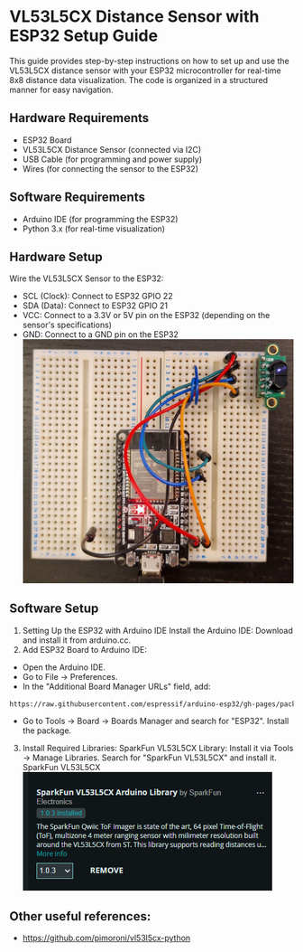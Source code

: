 # VL53L5CX Distance Sensor with ESP32 Setup Guide

This guide provides step-by-step instructions on how to set up and use the VL53L5CX distance sensor with your ESP32 microcontroller for real-time 8x8 distance data visualization. The code is organized in a structured manner for easy navigation.


## Hardware Requirements
- ESP32 Board
- VL53L5CX Distance Sensor (connected via I2C)
- USB Cable (for programming and power supply)
- Wires (for connecting the sensor to the ESP32)

## Software Requirements
- Arduino IDE (for programming the ESP32)
- Python 3.x (for real-time visualization)

## Hardware Setup
Wire the VL53L5CX Sensor to the ESP32:
- SCL (Clock): Connect to ESP32 GPIO 22
- SDA (Data): Connect to ESP32 GPIO 21
- VCC: Connect to a 3.3V or 5V pin on the ESP32 (depending on the sensor's specifications)
- GND: Connect to a GND pin on the ESP32
![wiring_picture.jpg](images/wiring_picture.jpg)

## Software Setup
1. Setting Up the ESP32 with Arduino IDE
Install the Arduino IDE: Download and install it from arduino.cc.
2. Add ESP32 Board to Arduino IDE:
- Open the Arduino IDE.
- Go to File -> Preferences.
- In the "Additional Board Manager URLs" field, add:
```bash
https://raw.githubusercontent.com/espressif/arduino-esp32/gh-pages/package_esp32_index.json
```
- Go to Tools -> Board -> Boards Manager and search for "ESP32". Install the package.
3. Install Required Libraries:
SparkFun VL53L5CX Library: Install it via Tools -> Manage Libraries. Search for "SparkFun VL53L5CX" and install it.
SparkFun VL53L5CX
![sparkfun_lib.PNG](images/sparkfun_lib.PNG)

## Other useful references:

- https://github.com/pimoroni/vl53l5cx-python